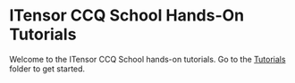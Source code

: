 # ITensor CCQ School Hands-On Tutorials

Welcome to the ITensor CCQ School hands-on tutorials. Go to the [Tutorials](./Tutorials/)
folder to get started.
